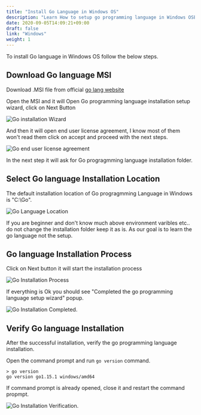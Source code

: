 ```yaml
---
title: "Install Go Language in Windows OS"
description: "Learn How to setup go programming language in Windows OSEnvironment"
date: 2020-09-05T14:09:21+09:00
draft: false
link: "Windows"
weight: 1
---
```


To install Go language in Windows OS follow the below steps.

## Download Go language MSI

Download .MSI file from official [go lang website](https://golang.org/dl/go1.15.1.windows-amd64.msi)

Open the MSI and it will Open Go programming language installation setup wizard, click on Next Button

![Go installation Wizard](/images/install/goInstall1.PNG)

And then it will open end user license agreement, I know most of them won't read them click on accept and proceed with the next steps.

![Go end user license agreement](/images/install/goInstall2.PNG)

In the next step it will ask for Go progragmming language installation folder.

## Select Go language Installation Location

The default installation location of Go progragmming Language in Windows is "C:\Go".

![Go Language Location](/images/install/goinstalllocation.PNG)

If you are beginner and don't know much above environment varibles etc.. do not change the installation folder keep it as is. As our goal is to learn the go language not the setup.

## Go language Installation Process

Click on Next button it will start the installation process 

![Go Installation Process](/images/install/golanginstallprocess.PNG)

If everything is Ok you should see "Completed the go programming language setup wizard" popup. 

![Go Installation Completed](/images/install/golanginstallFinish.PNG).

## Verify Go language Installation

After the successful installation, verify the go programming language installation.

Open the command prompt and run `go version` command.

```
> go version
go version go1.15.1 windows/amd64
```

If command prompt is already opened, close it and restart the command propmpt.

![Go Installation Verification](/images/install/goVerify.PNG).
